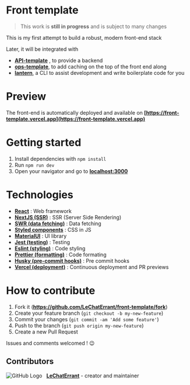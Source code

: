 # Front template

> This work is **still in progress** and is subject to many changes

This is my first attempt to build a robust, modern front-end stack

Later, it will be integrated with

- **[API-template](https://github.com/LeChatErrant/API-template)** , to provide a backend
- **[ops-template](https://github.com/LeChatErrant/ops-template)**, to add caching on the top of the front end along
- **[lantern](https://github.com/LeChatErrant/lantern)**, a CLI to assist development and write boilerplate code for you

# Preview

The front-end is automatically deployed and available
on **[https://front-template.vercel.app](https://front-template.vercel.app)**

# Getting started

1. Install dependencies with `npm install`
2. Run `npm run dev`
3. Open your navigator and go to **[localhost:3000](http://localhost:3000)**

# Technologies

- **[React](https://reactjs.org/)** : Web framework
- **[NextJS (SSR)](https://nextjs.org/)** : SSR (Server Side Rendering)
- **[SWR (data fetching)](https://swr.vercel.app/)** : Data fetching
- **[Styled components](https://styled-components.com/)** : CSS in JS
- **[MaterialUI](https://mui.com/)** : UI library
- **[Jest (testing)](https://jestjs.io/)** : Testing
- **[Eslint (styling)](https://eslint.org/)** : Code styling
- **[Prettier (formatting)](https://prettier.io/)** : Code formating
- **[Husky (pre-commit hooks)](https://typicode.github.io/husky/#/)** : Pre commit hooks
- **[Vercel (deployment)](https://vercel.com/)** : Continuous deployment and PR previews

# How to contribute

1. Fork it (**<https://github.com/LeChatErrant/front-template/fork>**)
2. Create your feature branch (`git checkout -b my-new-feature`)
3. Commit your changes (`git commit -am 'Add some feature'`)
4. Push to the branch (`git push origin my-new-feature`)
5. Create a new Pull Request

Issues and comments welcomed ! :wink:

## Contributors

![GitHub Logo](https://github.com/LeChatErrant.png?size=30) &nbsp; **[LeChatErrant](https://github.com/LeChatErrant)** -
creator and maintainer
